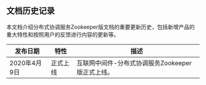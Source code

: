 ## 文档历史记录

本文档介绍分布式协调服务Zookeeper版文档的重要更新历史，包括新增产品的重大特性和按照用户的反馈进行内容的更新等。

|发布日期|特性|描述|
|-|-|-|
|2020年4月9日|正式上线|互联网中间件-分布式协调服务Zookeeper版正式上线。|
